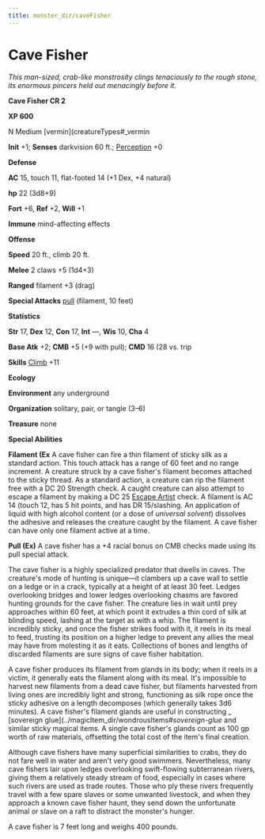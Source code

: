 ```yaml
---
title: monster_dir/caveFisher
---
```

# Cave Fisher

_This man-sized, crab-like monstrosity clings tenaciously to the rough stone, its enormous pincers held out menacingly before it._

**Cave Fisher CR 2**

**XP 600**

N Medium [vermin](creatureTypes#_vermin

**Init** +1; **Senses** darkvision 60 ft.; [Perception](../skill_dir/perception#_perception) +0

**Defense**

**AC** 15, touch 11, flat-footed 14 (+1 Dex, +4 natural)

**hp** 22 (3d8+9)

**Fort** +6, **Ref** +2, **Will** +1

**Immune** mind-affecting effects

**Offense**

**Speed** 20 ft., climb 20 ft.

**Melee** 2 claws +5 (1d4+3)

**Ranged** filament +3 (drag)

**Special Attacks** [pull](universalMonsterRules#_pull) (filament, 10 feet)

**Statistics**

**Str** 17, **Dex** 12, **Con** 17, **Int** —, **Wis** 10, **Cha** 4

**Base Atk** +2; **CMB** +5 (+9 with pull); **CMD** 16 (28 vs. trip

**Skills** [Climb](../skill_dir/climb#_climb) +11

**Ecology**

**Environment** any underground

**Organization** solitary, pair, or tangle (3–6)

**Treasure** none

**Special Abilities**

**Filament (Ex** A cave fisher can fire a thin filament of sticky silk as a standard action. This touch attack has a range of 60 feet and no range increment. A creature struck by a cave fisher's filament becomes attached to the sticky thread. As a standard action, a creature can rip the filament free with a DC 20 Strength check. A caught creature can also attempt to escape a filament by making a DC 25 [Escape Artist](../skill_dir/escapeArtist#_escape-artist) check. A filament is AC 14 (touch 12, has 5 hit points, and has DR 15/slashing. An application of liquid with high alcohol content (or a dose of _universal solvent_) dissolves the adhesive and releases the creature caught by the filament. A cave fisher can have only one filament active at a time.

**Pull (Ex)** A cave fisher has a +4 racial bonus on CMB checks made using its pull special attack.

The cave fisher is a highly specialized predator that dwells in caves. The creature's mode of hunting is unique—it clambers up a cave wall to settle on a ledge or in a crack, typically at a height of at least 30 feet. Ledges overlooking bridges and lower ledges overlooking chasms are favored hunting grounds for the cave fisher. The creature lies in wait until prey approaches within 60 feet, at which point it extrudes a thin cord of silk at blinding speed, lashing at the target as with a whip. The filament is incredibly sticky, and once the fisher strikes food with it, it reels in its meal to feed, trusting its position on a higher ledge to prevent any allies the meal may have from molesting it as it eats. Collections of bones and lengths of discarded filaments are sure signs of cave fisher habitation.

A cave fisher produces its filament from glands in its body; when it reels in a victim, it generally eats the filament along with its meal. It's impossible to harvest new filaments from a dead cave fisher, but filaments harvested from living ones are incredibly light and strong, functioning as silk rope once the sticky adhesive on a length decomposes (which generally takes 3d6 minutes). A cave fisher's filament glands are useful in constructing _ [sovereign glue](../magicItem_dir/wondrousItems#_sovereign-glue_ and similar sticky magical items. A single cave fisher's glands count as 100 gp worth of raw materials, offsetting the total cost of the item's final creation.

Although cave fishers have many superficial similarities to crabs, they do not fare well in water and aren't very good swimmers. Nevertheless, many cave fishers lair upon ledges overlooking swift-flowing subterranean rivers, giving them a relatively steady stream of food, especially in cases where such rivers are used as trade routes. Those who ply these rivers frequently travel with a few spare slaves or some unwanted livestock, and when they approach a known cave fisher haunt, they send down the unfortunate animal or slave on a raft to distract the monster's hunger.

A cave fisher is 7 feet long and weighs 400 pounds.

